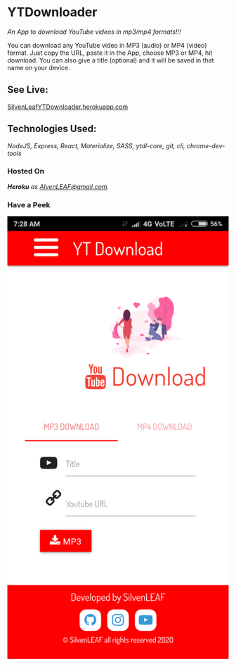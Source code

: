 # YTDownloader
*An App to download YouTube videos in mp3/mp4 formats!!!* 

You can download any YouTube video in MP3 (audio) or MP4 (video) format. Just copy the URL, paste it in the App, choose MP3 or MP4, hit download. You can also give a title (optional) and it will be saved in that name on your device.      


## **See Live:**
[SilvenLeafYTDownloader.herokuapp.com](http://SilvenLeafYTDownloader.herokuapp.com)    


## **Technologies Used:**
*NodeJS, Express, React, Materialize, SASS, ytdl-core, git, cli, chrome-dev-tools*    


### **Hosted On**
***Heroku*** *as AlvenLEAF@gmail.com.*  


### **Have a Peek**
<img src="/YTDownloader.png" />
